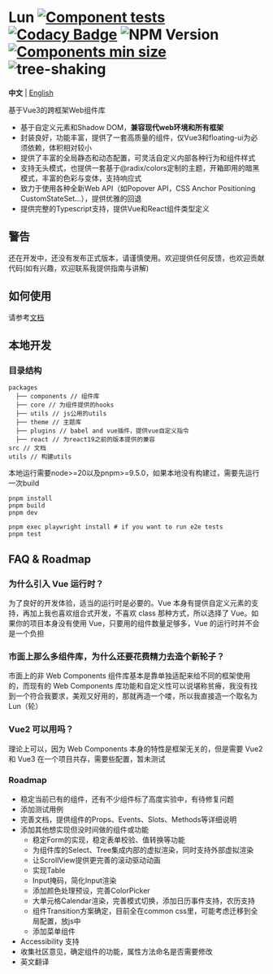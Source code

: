# Lun [![Component tests](https://github.com/lejunyang/lun/actions/workflows/test.yml/badge.svg)](https://github.com/lejunyang/lun/actions/workflows/test.yml) [![Codacy Badge](https://app.codacy.com/project/badge/Coverage/751fd91b62944d92a6582bad731d20c8)](https://app.codacy.com/gh/lejunyang/lun/dashboard?utm_source=gh&utm_medium=referral&utm_content=&utm_campaign=Badge_coverage) ![NPM Version](https://img.shields.io/npm/v/%40lun-web%2Fcomponents) [![Components min size](https://badgen.net/bundlephobia/minzip/@lun-web/components)](https://bundlephobia.com/package/@lun-web/components@latest) ![tree-shaking](https://badgen.net/bundlephobia/tree-shaking/@lun-web/components)

**中文** | [English](./README.md)

基于Vue3的跨框架Web组件库

- 基于自定义元素和Shadow DOM，**兼容现代web环境和所有框架**
- 封装良好，功能丰富，提供了一套高质量的组件，仅Vue3和floating-ui为必须依赖，体积相对较小
- 提供了丰富的全局静态和动态配置，可灵活自定义内部各种行为和组件样式
- 支持无头模式，也提供一套基于@radix/colors定制的主题，开箱即用的暗黑模式，丰富的色彩与变体，支持响应式
- 致力于使用各种全新Web API（如Popover API，CSS Anchor Positioning CustomStateSet...），提供优雅的回退
- 提供完整的Typescript支持，提供Vue和React组件类型定义

## 警告

还在开发中，还没有发布正式版本，请谨慎使用。欢迎提供任何反馈，也欢迎贡献代码(如有兴趣，欢迎联系我提供指南与讲解)

## 如何使用

请参考[文档](https://lejunyang.github.io/lun/guides/usage/)

## 本地开发

### 目录结构

```
packages
  ├── components // 组件库
  ├── core // 为组件提供的hooks
  ├── utils // js公用的utils
  ├── theme // 主题库
  ├── plugins // babel and vue插件，提供vue自定义指令
  ├── react // 为react19之前的版本提供的兼容
src // 文档
utils // 构建utils
```

本地运行需要node>=20以及pnpm>=9.5.0，如果本地没有构建过，需要先运行一次build

```
pnpm install
pnpm build
pnpm dev

pnpm exec playwright install # if you want to run e2e tests
pnpm test
```

## FAQ & Roadmap

### 为什么引入 Vue 运行时？

为了良好的开发体验，适当的运行时是必要的。Vue 本身有提供自定义元素的支持，再加上我也喜欢组合式开发，不喜欢 class 那种方式，所以选择了 Vue。如果你的项目本身没有使用 Vue，只要用的组件数量足够多，Vue 的运行时并不会是一个负担

### 市面上那么多组件库，为什么还要花费精力去造个新轮子？

市面上的非 Web Components 组件库基本是靠单独适配来给不同的框架使用的，而现有的 Web Components 库功能和自定义性可以说堪称贫瘠，我没有找到一个符合我要求，美观又好用的，那就再造一个喽，所以我直接造一个取名为 Lun（轮）

### Vue2 可以用吗？

理论上可以，因为 Web Components 本身的特性是框架无关的，但是需要 Vue2 和 Vue3 在一个项目共存，需要些配置，暂未测试

### Roadmap

- 稳定当前已有的组件，还有不少组件标了高度实验中，有待修复问题
- 添加测试用例
- 完善文档，提供组件的Props、Events、Slots、Methods等详细说明
- 添加其他想实现但没时间做的组件或功能
  - 稳定Form的实现，稳定表单校验、值转换等功能
  - 为组件库的Select、Tree集成内部的虚拟渲染，同时支持外部虚拟渲染
  - 让ScrollView提供更完善的滚动驱动动画
  - 实现Table
  - Input掩码，简化Input渲染
  - 添加颜色处理预设，完善ColorPicker
  - 大单元格Calendar渲染，完善模式切换，添加日历事件支持，农历支持
  - 组件Transition方案确定，目前全在common css里，可能考虑迁移到全局配置，放js中
  - 添加菜单组件
- Accessibility 支持
- 收集社区意见，确定组件的功能，属性方法命名是否需要修改
- 英文翻译